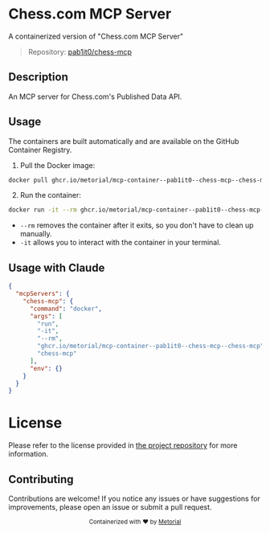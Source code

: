
# Chess.com MCP Server

A containerized version of "Chess.com MCP Server"

> Repository: [pab1it0/chess-mcp](https://github.com/pab1it0/chess-mcp)

## Description

An MCP server for Chess.com's Published Data API.


## Usage

The containers are built automatically and are available on the GitHub Container Registry.

1. Pull the Docker image:

```bash
docker pull ghcr.io/metorial/mcp-container--pab1it0--chess-mcp--chess-mcp
```

2. Run the container:

```bash
docker run -it --rm ghcr.io/metorial/mcp-container--pab1it0--chess-mcp--chess-mcp 
```

- `--rm` removes the container after it exits, so you don't have to clean up manually.
- `-it` allows you to interact with the container in your terminal.



## Usage with Claude

```json
{
  "mcpServers": {
    "chess-mcp": {
      "command": "docker",
      "args": [
        "run",
        "-it",
        "--rm",
        "ghcr.io/metorial/mcp-container--pab1it0--chess-mcp--chess-mcp",
        "chess-mcp"
      ],
      "env": {}
    }
  }
}
```

# License

Please refer to the license provided in [the project repository](https://github.com/pab1it0/chess-mcp) for more information.

## Contributing

Contributions are welcome! If you notice any issues or have suggestions for improvements, please open an issue or submit a pull request.

<div align="center">
  <sub>Containerized with ❤️ by <a href="https://metorial.com">Metorial</a></sub>
</div>
  